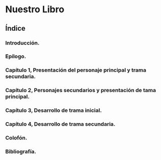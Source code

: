 # Nuestro Libro

## Índice

### Introducción.
### Epílogo.
### Capítulo 1, Presentación del personaje principal y trama secundaria.
### Capítulo 2, Personajes secundarios y presentación de tama principal.
### Capítulo 3, Desarrollo de trama inicial.
### Capítulo 4, Desarrollo de trama secundaria.
### Colofón.
### Bibliografía.

